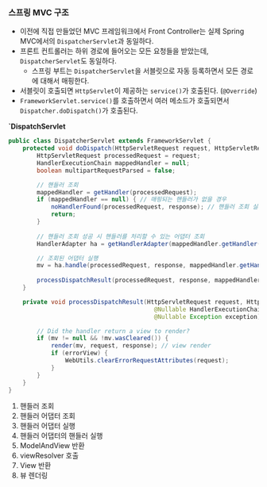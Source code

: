 ### 스프링 MVC 구조
- 이전에 직접 만들었던 MVC 프레임워크에서 Front Controller는 실제 Spring MVC에서의 `DispatcherServlet`과 동일하다.
- 프론트 컨트롤러는 하위 경로에 들어오는 모든 요청들을 받았는데, `DispatcherServlet`도 동일하다.
  - 스프링 부트는 `DispatcherServlet`을 서블릿으로 자동 등록하면서 모든 경로에 대해서 매핑한다.
- 서블릿이 호출되면 `HttpServlet`이 제공하는 `service()`가 호출된다. (`@Override`)
- `FrameworkServlet.service()`를 호출하면서 여러 메소드가 호출되면서 `Dispatcher.doDispatch()`가 호출된다.


**`DispatchServlet**
```java
public class DispatcherServlet extends FrameworkServlet {
    protected void doDispatch(HttpServletRequest request, HttpServletResponse response) throws Exception{
        HttpServletRequest processedRequest = request;
        HandlerExecutionChain mappedHandler = null;
        boolean multipartRequestParsed = false;

        // 핸들러 조회
        mappedHandler = getHandler(processedRequest);
        if (mappedHandler == null) { // 매핑되는 핸들러가 없을 경우
            noHandlerFound(processedRequest, response); // 핸들러 조회 실패
            return;
        }
        
        // 핸들러 조회 성공 시 핸들러를 처리할 수 있는 어댑터 조회
        HandlerAdapter ha = getHandlerAdapter(mappedHandler.getHandler());

        // 조회된 어댑터 실행 
        mv = ha.handle(processedRequest, response, mappedHandler.getHandler());
      
        processDispatchResult(processedRequest, response, mappedHandler, mv, dispatchException);
    }

    private void processDispatchResult(HttpServletRequest request, HttpServletResponse response,
                                         @Nullable HandlerExecutionChain mappedHandler, @Nullable ModelAndView mv,
                                         @Nullable Exception exception) throws Exception {

        // Did the handler return a view to render?
        if (mv != null && !mv.wasCleared()) {
            render(mv, request, response); // view render
            if (errorView) {
                WebUtils.clearErrorRequestAttributes(request);
            }
        }
    }
}
```
1. 핸들러 조회
2. 핸들러 어댑터 조회
3. 핸들러 어댑터 실행
4. 핸들러 어댑터의 핸들러 실행
5. ModelAndView 반환
6. viewResolver 호출
7. View 반환
8. 뷰 렌더링